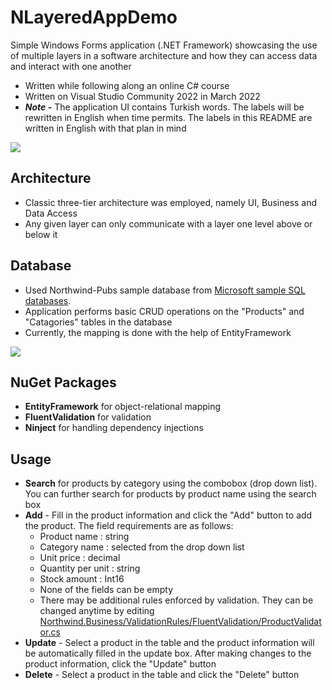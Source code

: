 # NLayeredAppDemo

Simple Windows Forms application (.NET Framework) showcasing the use of multiple layers in a software architecture and how they can access data and interact with one another
+ Written while following along an online C# course
+ Written on Visual Studio Community 2022 in March 2022
+ ***Note -*** The application UI contains Turkish words. The labels will be rewritten in English when time permits. The labels in this README are written in English with that plan in mind

![](https://i.imgur.com/LQDRDcb.gif)



## Architecture

+ Classic three-tier architecture was employed, namely UI, Business and Data Access
+ Any given layer can only communicate with a layer one level above or below it



## Database

+ Used Northwind-Pubs sample database from [Microsoft sample SQL databases](https://github.com/microsoft/sql-server-samples/tree/master/samples/databases).
+ Application performs basic CRUD operations on the "Products" and "Catagories" tables in the database
+ Currently, the mapping is done with the help of EntityFramework

![](https://i.imgur.com/oQC11bV.png)



## NuGet Packages

+ __EntityFramework__ for object-relational mapping
+ __FluentValidation__ for validation
+ __Ninject__ for handling dependency injections



## Usage

+ **Search** for products by category using the combobox (drop down list). You can further search for products by product name using the search box
+ **Add** - Fill in the product information and click the "Add" button to add the product. The field requirements are as follows:
    - Product name : string
    - Category name : selected from the drop down list
    - Unit price : decimal
    - Quantity per unit : string
    - Stock amount : Int16
    - None of the fields can be empty
    - There may be additional rules enforced by validation. They can be changed anytime by editing [Northwind.Business/ValidationRules/FluentValidation/ProductValidator.cs](Northwind.Business/ValidationRules/FluentValidation/ProductValidator.cs)
+ **Update** - Select a product in the table and the product information will be automatically filled in the update box. After making changes to the product information, click the "Update" button
+ **Delete** - Select a product in the table and click the "Delete" button